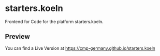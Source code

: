 # starters.koeln

Frontend for Code for the platform starters.koeln.

## Preview

You can find a Live Version at https://cmp-germany.github.io/starters.koeln
